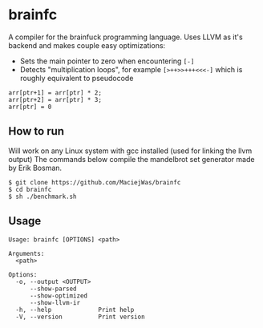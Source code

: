 # brainfc
A compiler for the brainfuck programming language. Uses LLVM as it's backend and makes couple easy optimizations:

 * Sets the main pointer to zero when encountering `[-]`
 * Detects "multiplication loops", for example `[>++>>+++<<<-]` which is roughly equivalent to pseudocode
 ``` 
 arr[ptr+1] = arr[ptr] * 2; 
 arr[ptr+2] = arr[ptr] * 3; 
 arr[ptr] = 0
 ```


## How to run
Will work on any Linux system with gcc installed (used for linking the llvm output)
The commands below compile the mandelbrot set generator made by Erik Bosman.

```
$ git clone https://github.com/MaciejWas/brainfc
$ cd brainfc
$ sh ./benchmark.sh
```

## Usage
```
Usage: brainfc [OPTIONS] <path>

Arguments:
  <path>

Options:
  -o, --output <OUTPUT>
      --show-parsed
      --show-optimized
      --show-llvm-ir
  -h, --help             Print help
  -V, --version          Print version
```

